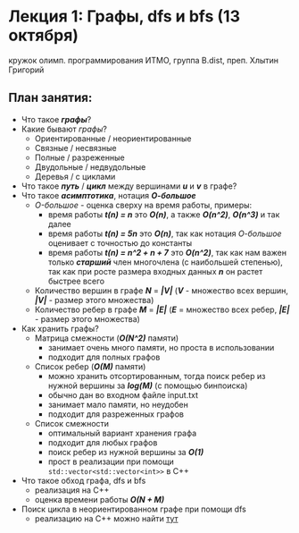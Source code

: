 # Лекция 1: Графы, dfs и bfs (13 октября)

кружок олимп. программирования ИТМО, группа B.dist, преп. Хлытин Григорий

## План занятия:

* Что такое **_графы_**?
* Какие бывают _графы_?
    + Ориентированные / неориентированные
    + Связные / несвязные
    + Полные / разреженные
    + Двудольные / недвудольные
    + Деревья / с циклами
* Что такое **_путь_** / **_цикл_** между вершинами **_u_** и **_v_** в графе?
* Что такое **_асимптотика_**, нотация **_О-большое_**
    + _O-большое_ - оценка сверху на время работы, примеры:
        * время работы **_t(n) = n_** это **_O(n)_**, а также **_O(n^2)_**, **_O(n^3)_** и так далее
        * время работы **_t(n) = 5n_** это **_O(n)_**, так как нотация _О-большое_ оценивает с точностью до константы
        * время работы **_t(n) = n^2 + n + 7_** это **_O(n^2)_**, так как нам важен только **_старший_** член
          многочлена (с наибольшей степенью), так как при росте размера входных данных **_n_** он растет быстрее всего
    + Количество вершин в графе **_N_** = **_|V|_** (**_V_** - множество всех вершин, **_|V|_** - размер этого
      множества)
    + Количество ребер в графе **_M_** = **_|E|_** (**_E_** = множество всех ребер, **_|E|_** - размер этого множества)
* Как хранить графы?
    + Матрица смежности (**_O(N^2)_** памяти)
        * занимает очень много памяти, но проста в использовании
        * подходит для полных графов
    + Список ребер (**_O(M)_** памяти)
        * можно хранить отсортированным, тогда поиск ребер из нужной вершины за **_log(M)_** (с помощью бинпоиска)
        * обычно дан во входном файле input.txt
        * занимает мало памяти, но неудобен
        * подходит для разреженных графов
    + Список смежности
        * оптимальный вариант хранения графа
        * подходит для любых графов
        * поиск ребер из нужной вершины за **_O(1)_**
        * прост в реализации при помощи `std::vector<std::vector<int>>` в C++
* Что такое обход графа, dfs и bfs
    + реализация на C++
    + оценка времени работы **_O(N + M)_**
* Поиск цикла в неориентированном графе при помощи dfs
    + реализацию на C++ можно
      найти [тут](https://github.com/grifguitar/itmo-circle-B.dist/tree/main/lecture1_graphs_dfs/CycleSearch.h)